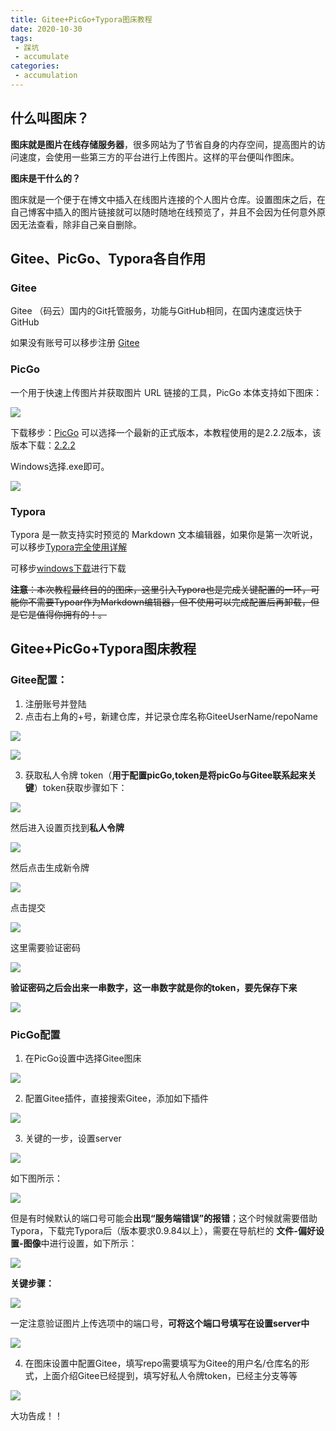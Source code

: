 ```yaml
---
title: Gitee+PicGo+Typora图床教程
date: 2020-10-30
tags:
 - 踩坑
 - accumulate
categories: 
 - accumulation
---
```


## 什么叫图床？

**图床就是图片在线存储服务器**，很多网站为了节省自身的内存空间，提高图片的访问速度，会使用一些第三方的平台进行上传图片。这样的平台便叫作图床。

**图床是干什么的？**

图床就是一个便于在博文中插入在线图片连接的个人图片仓库。设置图床之后，在自己博客中插入的图片链接就可以随时随地在线预览了，并且不会因为任何意外原因无法查看，除非自己亲自删除。

## Gitee、PicGo、Typora各自作用

### Gitee

Gitee （码云）国内的Git托管服务，功能与GitHub相同，在国内速度远快于GitHub

如果没有账号可以移步注册
[Gitee](https://gitee.com/)

### PicGo

一个用于快速上传图片并获取图片 URL 链接的工具，PicGo 本体支持如下图床：

![](https://gitee.com/Sweny/images/raw/master/img/20201030164807.png)

下载移步：[PicGo](https://github.com/Molunerfinn/PicGo/releases)
可以选择一个最新的正式版本，本教程使用的是2.2.2版本，该版本下载：[2.2.2](https://github.com/Molunerfinn/PicGo/releases/tag/v2.2.2)

Windows选择.exe即可。

![](https://gitee.com/Sweny/images/raw/master/img/20201030170554.png)

### Typora
Typora 是一款支持实时预览的 Markdown 文本编辑器，如果你是第一次听说，可以移步[Typora完全使用详解](https://sspai.com/post/54912)

可移步[windows下载](https://typora.io/#windows)进行下载

~~**注意**：本次教程最终目的的图床，这里引入Typora也是完成关键配置的一环，可能你不需要Typoar作为Markdown编辑器，但不使用可以完成配置后再卸载，但是它是值得你拥有的！。~~

## Gitee+PicGo+Typora图床教程

### Gitee配置：

1. 注册账号并登陆
2. 点击右上角的+号，新建仓库，并记录仓库名称GiteeUserName/repoName

![](https://gitee.com/Sweny/images/raw/master/img/20201030184315.png)

![](https://gitee.com/Sweny/images/raw/master/img/20201030185252.png)


3. 获取私人令牌 token（**用于配置picGo,token是将picGo与Gitee联系起来关键**）token获取步骤如下：

![](https://gitee.com/Sweny/images/raw/master/img/20201030185929.png)

然后进入设置页找到**私人令牌**

![](https://gitee.com/Sweny/images/raw/master/img/20201030190107.png)

然后点击生成新令牌

![](https://gitee.com/Sweny/images/raw/master/img/20201030190620.png)


点击提交


![](https://gitee.com/Sweny/images/raw/master/img/20201030190716.png)

这里需要验证密码


![](https://gitee.com/Sweny/images/raw/master/img/20201030190932.png)

**验证密码之后会出来一串数字，这一串数字就是你的token，要先保存下来**

![](https://gitee.com/Sweny/images/raw/master/img/1604056620(1).png)

### PicGo配置
1. 在PicGo设置中选择Gitee图床

![](https://gitee.com/Sweny/images/raw/master/img/20201030193306.png)


2. 配置Gitee插件，直接搜索Gitee，添加如下插件

![](https://gitee.com/Sweny/images/raw/master/img/1604057434(1).png)

3. 关键的一步，设置server

![](https://gitee.com/Sweny/images/raw/master/img/20201030193611.png)


如下图所示：


![](https://gitee.com/Sweny/images/raw/master/img/20201030193756.png)


但是有时候默认的端口号可能会**出现“服务端错误”的报错**；这个时候就需要借助Typora，下载完Typora后（版本要求0.9.84以上），需要在导航栏的 **文件-偏好设置-图像**中进行设置，如下所示：

![](https://gitee.com/Sweny/images/raw/master/img/20201030194509.png)

**关键步骤：**


![](https://gitee.com/Sweny/images/raw/master/img/20201030194733.png)


一定注意验证图片上传选项中的端口号，**可将这个端口号填写在设置server中**


![](https://gitee.com/Sweny/images/raw/master/img/20201030195556.png)

4. 在图床设置中配置Gitee，填写repo需要填写为Gitee的用户名/仓库名的形式，上面介绍Gitee已经提到，填写好私人令牌token，已经主分支等等

![](https://gitee.com/Sweny/images/raw/master/img/20201030192239.png)

大功告成！！
